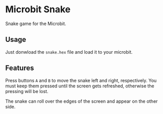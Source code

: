 Microbit Snake
==============

Snake game for the Microbit.

Usage
-----

Just donwload the `snake.hex` file and load it to your microbit.

Features
--------

Press buttons `A` and `B` to move the snake left and right, respectively.
You must keep them pressed until the screen gets refreshed, otherwise the pressing will be lost.

The snake can roll over the edges of the screen and appear on the other side.
